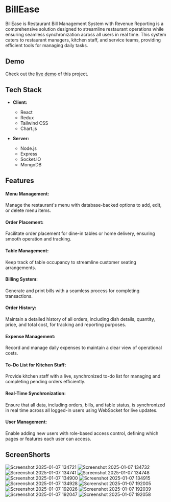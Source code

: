 
# BillEase 
BillEase is  Restaurant Bill Management System with Revenue Reporting is a comprehensive solution designed to streamline restaurant operations while ensuring seamless synchronization across all users in real time. This system caters to restaurant managers, kitchen staff, and service teams, providing efficient tools for managing daily tasks. 

## Demo
Check out the [live demo](https://unknownlemon03.github.io/loading/?data=%7B%22sec_count%22%3A30%2C%22req%22%3A%22https%3A%2F%2Fresturant-management-api.onrender.com%22%2C%22redirect%22%3A%22https%3A%2F%2Fresonant-gaufre-74cbd6.netlify.app%22%2C%22message%22%3A%22%F0%9F%99%83%20Please%20wait%20til%20project%20is%20loading%20(i'm%20using%20free%20services%20so%20it%20takes%20time)%22%7D) of this project. 


## Tech Stack

- **Client:**  
  - React  
  - Redux  
  - Tailwind CSS  
  - Chart.js

- **Server:**  
  - Node.js  
  - Express  
  - Socket.IO  
  - MongoDB



## Features
#### Menu Management:
Manage the restaurant's menu with database-backed options to add, edit, or delete menu items.

####  Order Placement:
Facilitate order placement for dine-in tables or home delivery, ensuring smooth operation and tracking.

#### Table Management:
Keep track of table occupancy to streamline customer seating arrangements.

#### Billing System:
Generate and print bills with a seamless process for completing transactions.

#### Order History:
Maintain a detailed history of all orders, including dish details, quantity, price, and total cost, for tracking and reporting purposes.

#### Expense Management:
Record and manage daily expenses to maintain a clear view of operational costs.

#### To-Do List for Kitchen Staff:
Provide kitchen staff with a live, synchronized to-do list for managing and completing pending orders efficiently.

#### Real-Time Synchronization:
Ensure that all data, including orders, bills, and table status, is synchronized in real time across all logged-in users using WebSocket for live updates.

#### User Management:
Enable adding new users with role-based access control, defining which pages or features each user can access.

## ScreenShorts 
![Screenshot 2025-01-07 134721](https://github.com/user-attachments/assets/86d6f2ef-ddd4-4cdd-96f0-50f843453afd)
![Screenshot 2025-01-07 134732](https://github.com/user-attachments/assets/13081f5c-f295-4b07-8111-a120089fbbce)
![Screenshot 2025-01-07 134741](https://github.com/user-attachments/assets/1081a409-afe2-489c-ba10-dafcacf1d18b)
![Screenshot 2025-01-07 134748](https://github.com/user-attachments/assets/b89d9dd9-29f4-40a8-9ca2-8d3e8e1e4dd7)
![Screenshot 2025-01-07 134900](https://github.com/user-attachments/assets/15908b6c-42bb-4467-8eb2-8d9f83a7e224)
![Screenshot 2025-01-07 134915](https://github.com/user-attachments/assets/49fc08be-11e6-43ac-be4f-47a524450227)
![Screenshot 2025-01-07 134928](https://github.com/user-attachments/assets/2979703a-e0f7-41c1-b41e-9d197503e7ce)
![Screenshot 2025-01-07 192005](https://github.com/user-attachments/assets/b1fb9409-5107-45cf-a681-f1ad9bc0e52e)
![Screenshot 2025-01-07 192026](https://github.com/user-attachments/assets/3e9270cc-57cc-48b7-bc06-90a7f77733ed)
![Screenshot 2025-01-07 192039](https://github.com/user-attachments/assets/e022ed3b-cb5e-414b-b024-af3b7a699246)
![Screenshot 2025-01-07 192047](https://github.com/user-attachments/assets/31f4e104-c0e9-440f-a460-f831ba8cd43b)
![Screenshot 2025-01-07 192058](https://github.com/user-attachments/assets/2385ad38-d644-403f-8794-9f7c2094a641)



